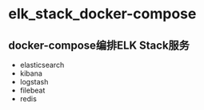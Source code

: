 # elk_stack_docker-compose

## docker-compose编排ELK Stack服务
- elasticsearch
- kibana
- logstash
- filebeat
- redis

